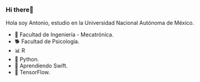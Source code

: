 ### Hi there👋
Hola soy Antonio, estudio en la
Universidad Nacional Autónoma de México.

- 🤖 Facultad de Ingeniería - Mecatrónica.
- 🐕 Facultad de Psicología.
- 📊 R
- 🐍 Python.
- 📱 Aprendiendo Swift.
- 🧠 TensorFlow.



